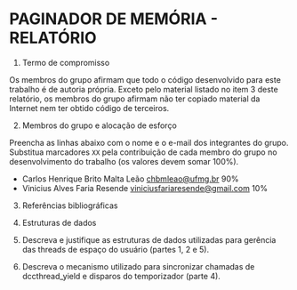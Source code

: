# PAGINADOR DE MEMÓRIA - RELATÓRIO

1. Termo de compromisso

Os membros do grupo afirmam que todo o código desenvolvido para este
trabalho é de autoria própria. Exceto pelo material listado no item
3 deste relatório, os membros do grupo afirmam não ter copiado
material da Internet nem ter obtido código de terceiros.

2. Membros do grupo e alocação de esforço

Preencha as linhas abaixo com o nome e o e-mail dos integrantes do
grupo. Substitua marcadores `XX` pela contribuição de cada membro
do grupo no desenvolvimento do trabalho (os valores devem somar
100%).

- Carlos Henrique Brito Malta Leão <chbmleao@ufmg.br> 90%
- Vinicius Alves Faria Resende <viniciusfariaresende@gmail.com> 10%

3. Referências bibliográficas

4. Estruturas de dados

5. Descreva e justifique as estruturas de dados utilizadas para
   gerência das threads de espaço do usuário (partes 1, 2 e 5).

6. Descreva o mecanismo utilizado para sincronizar chamadas de
   dccthread_yield e disparos do temporizador (parte 4).
